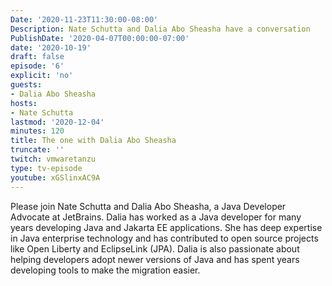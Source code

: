 ```yaml
---
Date: '2020-11-23T11:30:00-08:00'
Description: Nate Schutta and Dalia Abo Sheasha have a conversation
PublishDate: '2020-04-07T00:00:00-07:00'
date: '2020-10-19'
draft: false
episode: '6'
explicit: 'no'
guests:
- Dalia Abo Sheasha
hosts:
- Nate Schutta
lastmod: '2020-12-04'
minutes: 120
title: The one with Dalia Abo Sheasha
truncate: ''
twitch: vmwaretanzu
type: tv-episode
youtube: xGSlinxAC9A
---
```


Please join Nate Schutta and Dalia Abo Sheasha, a Java Developer Advocate at JetBrains. Dalia has worked as a Java developer for many years developing Java and Jakarta EE applications. She has deep expertise in Java enterprise technology and has contributed to open source projects like Open Liberty and EclipseLink (JPA). Dalia is also passionate about helping developers adopt newer versions of Java and has spent years developing tools to make the migration easier.